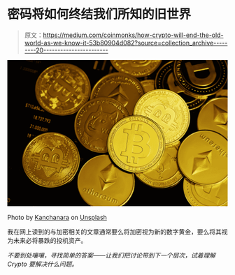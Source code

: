 # 密码将如何终结我们所知的旧世界

> 原文：<https://medium.com/coinmonks/how-crypto-will-end-the-old-world-as-we-know-it-53b80904d082?source=collection_archive---------20----------------------->

![](img/256fd73753d2fb25057d6dec761590c2.png)

Photo by [Kanchanara](https://unsplash.com/@kanchanara?utm_source=medium&utm_medium=referral) on [Unsplash](https://unsplash.com?utm_source=medium&utm_medium=referral)

我在网上读到的与加密相关的文章通常要么将加密视为新的数字黄金，要么将其视为未来必将暴跌的投机资产。

*不要到处嚷嚷，寻找简单的答案——让我们把讨论带到下一个层次，试着理解 Crypto 要解决什么问题。*